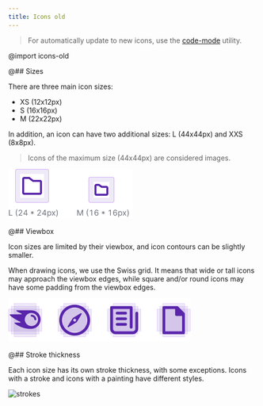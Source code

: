 ```yaml
---
title: Icons old
---
```


> For automatically update to new icons, use the [code-mode](/utils/code-mod/) utility.

@import icons-old

@## Sizes

There are three main icon sizes:

- XS (12x12px)
- S (16x16px)
- M (22x22px)

In addition, an icon can have two additional sizes: L (44x44px) and XXS (8x8px).

> Icons of the maximum size (44x44px) are considered images.

![sizing](static/sizing.png)

@## Viewbox

Icon sizes are limited by their viewbox, and icon contours can be slightly smaller.

When drawing icons, we use the Swiss grid. It means that wide or tall icons may approach the viewbox edges, while square and/or round icons may have some padding from the viewbox edges.

![viewbox](static/viewbox.png)

@## Stroke thickness

Each icon size has its own stroke thickness, with some exceptions. Icons with a stroke and icons with a painting have different styles.

![strokes](static/strokes.png)
